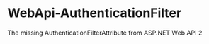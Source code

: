 WebApi-AuthenticationFilter
===========================

The missing AuthenticationFilterAttribute from ASP.NET Web API 2
